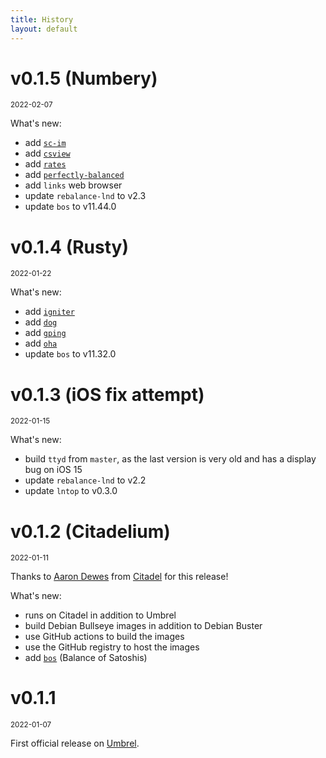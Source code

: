 ```yaml
---
title: History
layout: default
---
```


<h1 id="v0.1.5">v0.1.5 (Numbery)</h1>
<small>2022-02-07</small>

What's new:

* add [`sc-im`](https://github.com/andmarti1424/sc-im)
* add [`csview`](https://github.com/wfxr/csview)
* add [`rates`](https://github.com/lunush/rates)
* add [`perfectly-balanced`](https://github.com/cuaritas/perfectly-balanced)
* add `links` web browser
* update `rebalance-lnd` to v2.3
* update `bos` to v11.44.0

<h1 id="v0.1.4">v0.1.4 (Rusty)</h1>
<small>2022-01-22</small>

What's new:

* add [`igniter`](https://github.com/RooSoft/igniter)
* add [`dog`](https://github.com/ogham/dog)
* add [`gping`](https://github.com/orf/gping)
* add [`oha`](https://github.com/hatoo/oha)
* update `bos` to v11.32.0

<h1 id="v0.1.3">v0.1.3 (iOS fix attempt)</h1>
<small>2022-01-15</small>

What's new:

* build `ttyd` from `master`, as the last version is very old and has a display bug on iOS 15
* update `rebalance-lnd` to v2.2
* update `lntop` to v0.3.0

<h1 id="v0.1.2">v0.1.2 (Citadelium)</h1>
<small>2022-01-11</small>

Thanks to [Aaron Dewes](https://github.com/AaronDewes) from [Citadel](https://runcitadel.space/) for this release!

What's new:

* runs on Citadel in addition to Umbrel
* build Debian Bullseye images in addition to Debian Buster
* use GitHub actions to build the images
* use the GitHub registry to host the images
* add [`bos`](https://github.com/alexbosworth/balanceofsatoshis) (Balance of Satoshis)

<h1 id="v0.1.1">v0.1.1</h1>
<small>2022-01-07</small>

First official release on [Umbrel](https://getumbrel.com/).
